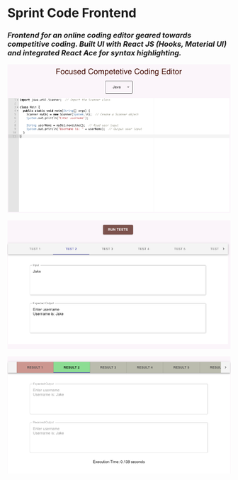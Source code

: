 # Sprint Code Frontend
### *Frontend for an online coding editor geared towards competitive coding. Built UI with React JS (Hooks, Material UI) and integrated React Ace for syntax highlighting.*

![Image of Editor](https://github.com/axk5209/codesprint/blob/master/editor.png)

![Image of Test Inputs](https://github.com/axk5209/codesprint/blob/master/tests.png)

![Image of Results](https://github.com/axk5209/codesprint/blob/master/results.png)

